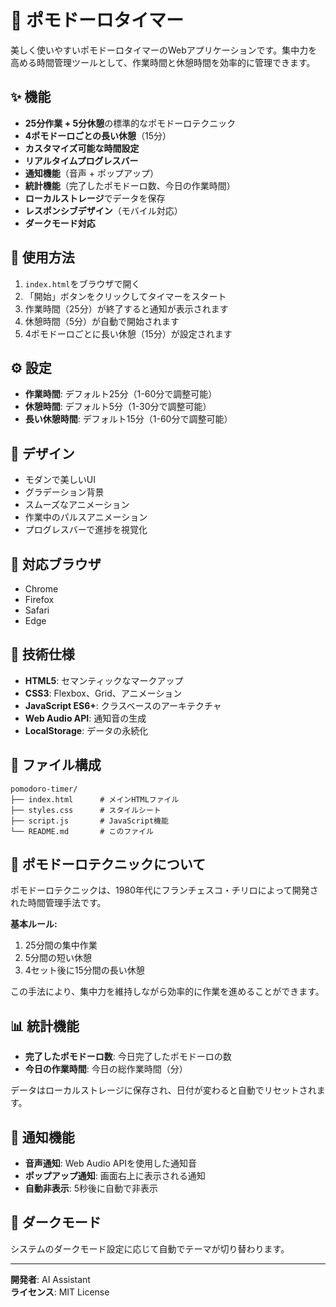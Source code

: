 # 🍅 ポモドーロタイマー

美しく使いやすいポモドーロタイマーのWebアプリケーションです。集中力を高める時間管理ツールとして、作業時間と休憩時間を効率的に管理できます。

## ✨ 機能

- **25分作業 + 5分休憩**の標準的なポモドーロテクニック
- **4ポモドーロごとの長い休憩**（15分）
- **カスタマイズ可能な時間設定**
- **リアルタイムプログレスバー**
- **通知機能**（音声 + ポップアップ）
- **統計機能**（完了したポモドーロ数、今日の作業時間）
- **ローカルストレージ**でデータを保存
- **レスポンシブデザイン**（モバイル対応）
- **ダークモード対応**

## 🚀 使用方法

1. `index.html`をブラウザで開く
2. 「開始」ボタンをクリックしてタイマーをスタート
3. 作業時間（25分）が終了すると通知が表示されます
4. 休憩時間（5分）が自動で開始されます
5. 4ポモドーロごとに長い休憩（15分）が設定されます

## ⚙️ 設定

- **作業時間**: デフォルト25分（1-60分で調整可能）
- **休憩時間**: デフォルト5分（1-30分で調整可能）
- **長い休憩時間**: デフォルト15分（1-60分で調整可能）

## 🎨 デザイン

- モダンで美しいUI
- グラデーション背景
- スムーズなアニメーション
- 作業中のパルスアニメーション
- プログレスバーで進捗を視覚化

## 📱 対応ブラウザ

- Chrome
- Firefox
- Safari
- Edge

## 🔧 技術仕様

- **HTML5**: セマンティックなマークアップ
- **CSS3**: Flexbox、Grid、アニメーション
- **JavaScript ES6+**: クラスベースのアーキテクチャ
- **Web Audio API**: 通知音の生成
- **LocalStorage**: データの永続化

## 📁 ファイル構成

```
pomodoro-timer/
├── index.html      # メインHTMLファイル
├── styles.css      # スタイルシート
├── script.js       # JavaScript機能
└── README.md       # このファイル
```

## 🎯 ポモドーロテクニックについて

ポモドーロテクニックは、1980年代にフランチェスコ・チリロによって開発された時間管理手法です。

**基本ルール:**
1. 25分間の集中作業
2. 5分間の短い休憩
3. 4セット後に15分間の長い休憩

この手法により、集中力を維持しながら効率的に作業を進めることができます。

## 📊 統計機能

- **完了したポモドーロ数**: 今日完了したポモドーロの数
- **今日の作業時間**: 今日の総作業時間（分）

データはローカルストレージに保存され、日付が変わると自動でリセットされます。

## 🎵 通知機能

- **音声通知**: Web Audio APIを使用した通知音
- **ポップアップ通知**: 画面右上に表示される通知
- **自動非表示**: 5秒後に自動で非表示

## 🌙 ダークモード

システムのダークモード設定に応じて自動でテーマが切り替わります。

---

**開発者**: AI Assistant  
**ライセンス**: MIT License 